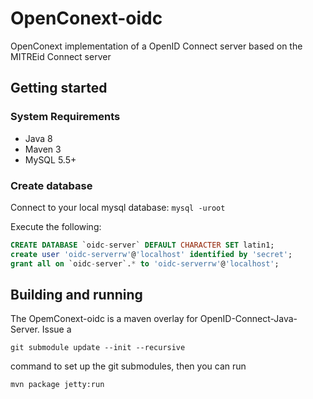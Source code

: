 # OpenConext-oidc

OpenConext implementation of a OpenID Connect server based on the MITREid Connect server

## Getting started

### System Requirements

- Java 8
- Maven 3
- MySQL 5.5+

### Create database

Connect to your local mysql database: `mysql -uroot`

Execute the following:

```sql
CREATE DATABASE `oidc-server` DEFAULT CHARACTER SET latin1;
create user 'oidc-serverrw'@'localhost' identified by 'secret';
grant all on `oidc-server`.* to 'oidc-serverrw'@'localhost';
```

## Building and running

The OpemConext-oidc is a maven overlay for OpenID-Connect-Java-Server. Issue a
 
`git submodule update --init --recursive` 

command to set up the git submodules, then you can run 

`mvn package jetty:run`